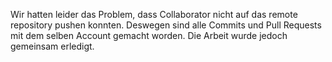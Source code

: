 Wir hatten leider das Problem, dass Collaborator nicht auf das remote repository pushen konnten. Deswegen sind alle Commits und Pull Requests mit dem selben Account gemacht worden. Die Arbeit wurde jedoch gemeinsam erledigt.
